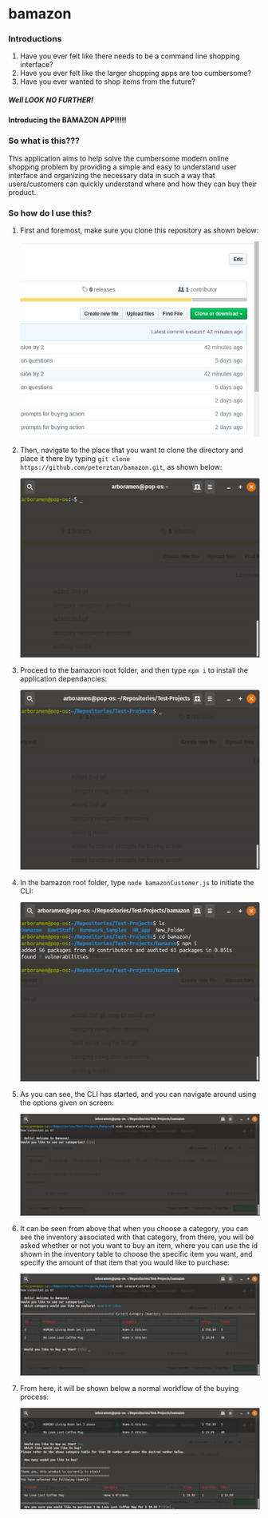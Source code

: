 # bamazon

### Introductions

1. Have you ever felt like there needs to be a command line shopping interface?
2. Have you ever felt like the larger shopping apps are too cumbersome?
3. Have you ever wanted to shop items from the future?

##### _Well LOOK NO FURTHER_!

#### Introducing the BAMAZON APP!!!!!

### So what is this???

This application aims to help solve the cumbersome modern online shopping problem by providing a simple and easy to understand user interface and organizing the necessary data in such a way that users/customers can quickly understand where and how they can buy their product.

### So how do I use this?

1. First and foremost, make sure you clone this repository as shown below:

    ![How to clone](./recordings/clone.gif)

2. Then, navigate to the place that you want to clone the directory and place it there by typing `git clone https://github.com/peterztan/bamazon.git`, as shown below:

    ![Cloning](./recordings/clone2.gif)

3. Proceed to the bamazon root folder, and then type `npm i` to install the application dependancies:

    ![Install](./recordings/Install.gif)

4. In the bamazon root folder, type `node bamazonCustomer.js` to initiate the CLI:

    ![Initiate](./recordings/Initiate.gif)

5. As you can see, the CLI has started, and you can navigate around using the options given on screen:

    ![First round](./recordings/1stround.gif)

6. It can be seen from above that when you choose a category, you can see the inventory associated with that category, from there, you will be asked whether or not you want to buy an item, where you can use the id shown in the inventory table to choose the specific item you want, and specify the amount of that item that you would like to purchase:

    ![Second round](./recordings/2ndround.gif)

7. From here, it will be shown below a normal workflow of the buying process:

    ![buying](./recordings/buying.gif)